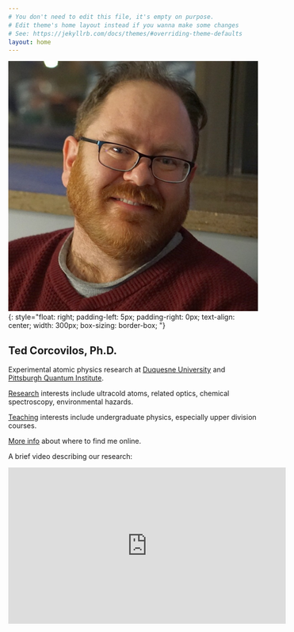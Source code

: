 ```yaml
---
# You don't need to edit this file, it's empty on purpose.
# Edit theme's home layout instead if you wanna make some changes
# See: https://jekyllrb.com/docs/themes/#overriding-theme-defaults
layout: home
---
```

![Ted Corcovilos, Ph.D.](./assets/photos/Corcovilos.jpg)
{: style="float: right;
       padding-left: 5px;
       padding-right: 0px;
       text-align: center;
       width: 300px;
       box-sizing: border-box;
       "}

## Ted Corcovilos, Ph.D.

Experimental atomic physics research at [Duquesne University](http://www.duq.edu) and [Pittsburgh Quantum Institute](http://www.pqi.org).

[Research](./research/) interests include ultracold atoms, related optics, chemical spectroscopy, environmental hazards.

[Teaching](./teaching/) interests include undergraduate physics, especially upper division courses.

[More info](./about/) about where to find me online.

A brief video describing our research:

<iframe width="560" height="315" src="https://www.youtube.com/embed/vUE_Bs3hgbg" frameborder="0" allow="accelerometer; autoplay; clipboard-write; encrypted-media; gyroscope; picture-in-picture" allowfullscreen></iframe>
